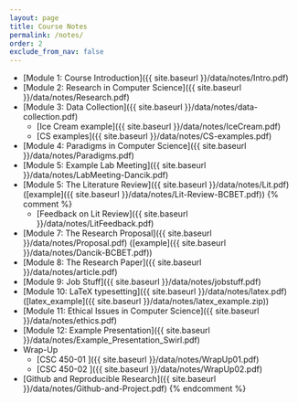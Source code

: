 ```yaml
---
layout: page
title: Course Notes 
permalink: /notes/
order: 2
exclude_from_nav: false
---
```


* [Module 1: Course Introduction]({{ site.baseurl }}/data/notes/Intro.pdf)
* [Module 2: Research in Computer Science]({{ site.baseurl }}/data/notes/Research.pdf)
* [Module 3: Data Collection]({{ site.baseurl }}/data/notes/data-collection.pdf)
    * [Ice Cream example]({{ site.baseurl }}/data/notes/IceCream.pdf)
    * [CS examples]({{ site.baseurl }}/data/notes/CS-examples.pdf)
* [Module 4: Paradigms in Computer Science]({{ site.baseurl }}/data/notes/Paradigms.pdf)
* [Module 5: Example Lab Meeting]({{ site.baseurl }}/data/notes/LabMeeting-Dancik.pdf)
* [Module 5: The Literature Review]({{ site.baseurl }}/data/notes/Lit.pdf) 
([example]({{ site.baseurl }}/data/notes/Lit-Review-BCBET.pdf))
{% comment %}
    * [Feedback on Lit Review]({{ site.baseurl }}/data/notes/LitFeedback.pdf) 
* [Module 7: The Research Proposal]({{ site.baseurl }}/data/notes/Proposal.pdf) 
([example]({{ site.baseurl }}/data/notes/Dancik-BCBET.pdf))
* [Module 8: The Research Paper]({{ site.baseurl }}/data/notes/article.pdf) 
* [Module 9: Job Stuff]({{ site.baseurl }}/data/notes/jobstuff.pdf) 
* [Module 10: LaTeX typesetting]({{ site.baseurl }}/data/notes/latex.pdf) ([latex_example]({{ site.baseurl }}/data/notes/latex_example.zip)) 
* [Module 11: Ethical Issues in Computer Science]({{ site.baseurl }}/data/notes/ethics.pdf) 
* [Module 12: Example Presentation]({{ site.baseurl }}/data/notes/Example_Presentation_Swirl.pdf) 
* Wrap-Up
    * [CSC 450-01 ]({{ site.baseurl }}/data/notes/WrapUp01.pdf) 
    * [CSC 450-02 ]({{ site.baseurl }}/data/notes/WrapUp02.pdf) 
* [Github and Reproducible Research]({{ site.baseurl }}/data/notes/Github-and-Project.pdf) 
{% endcomment %}
